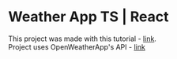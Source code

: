 # Weather App TS | React

This project was made with this tutorial - [link](https://www.youtube.com/watch?v=ddYwN1h_Jno).<br>
Project uses OpenWeatherApp's API - [link](https://openweathermap.org/api)
